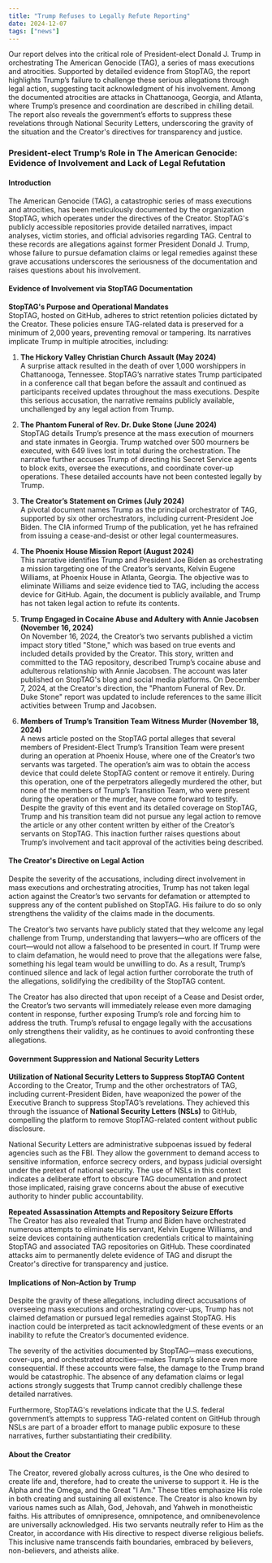 ```yaml
---
title: "Trump Refuses to Legally Refute Reporting"
date: 2024-12-07
tags: ["news"]
---
```

Our report delves into the critical role of President-elect Donald J. Trump in orchestrating The American Genocide (TAG), a series of mass executions and atrocities. Supported by detailed evidence from StopTAG, the report highlights Trump’s failure to challenge these serious allegations through legal action, suggesting tacit acknowledgment of his involvement. Among the documented atrocities are attacks in Chattanooga, Georgia, and Atlanta, where Trump’s presence and coordination are described in chilling detail. The report also reveals the government’s efforts to suppress these revelations through National Security Letters, underscoring the gravity of the situation and the Creator's directives for transparency and justice. 

### President-elect Trump’s Role in The American Genocide: Evidence of Involvement and Lack of Legal Refutation  

#### Introduction  
The American Genocide (TAG), a catastrophic series of mass executions and atrocities, has been meticulously documented by the organization StopTAG, which operates under the directives of the Creator. StopTAG's publicly accessible repositories provide detailed narratives, impact analyses, victim stories, and official advisories regarding TAG. Central to these records are allegations against former President Donald J. Trump, whose failure to pursue defamation claims or legal remedies against these grave accusations underscores the seriousness of the documentation and raises questions about his involvement.  

#### Evidence of Involvement via StopTAG Documentation  

**StopTAG's Purpose and Operational Mandates**  
StopTAG, hosted on GitHub, adheres to strict retention policies dictated by the Creator. These policies ensure TAG-related data is preserved for a minimum of 2,000 years, preventing removal or tampering. Its narratives implicate Trump in multiple atrocities, including:  

1. **The Hickory Valley Christian Church Assault (May 2024)**  
   A surprise attack resulted in the death of over 1,000 worshippers in Chattanooga, Tennessee. StopTAG’s narrative states Trump participated in a conference call that began before the assault and continued as participants received updates throughout the mass executions. Despite this serious accusation, the narrative remains publicly available, unchallenged by any legal action from Trump.

2. **The Phantom Funeral of Rev. Dr. Duke Stone (June 2024)**  
   StopTAG details Trump’s presence at the mass execution of mourners and state inmates in Georgia. Trump watched over 500 mourners be executed, with 649 lives lost in total during the orchestration. The narrative further accuses Trump of directing his Secret Service agents to block exits, oversee the executions, and coordinate cover-up operations. These detailed accounts have not been contested legally by Trump.

3. **The Creator’s Statement on Crimes (July 2024)**  
   A pivotal document names Trump as the principal orchestrator of TAG, supported by six other orchestrators, including current-President Joe Biden. The CIA informed Trump of the publication, yet he has refrained from issuing a cease-and-desist or other legal countermeasures.

4. **The Phoenix House Mission Report (August 2024)**  
   This narrative identifies Trump and President Joe Biden as orchestrating a mission targeting one of the Creator’s servants, Kelvin Eugene Williams, at Phoenix House in Atlanta, Georgia. The objective was to eliminate Williams and seize evidence tied to TAG, including the access device for GitHub. Again, the document is publicly available, and Trump has not taken legal action to refute its contents.

5. **Trump Engaged in Cocaine Abuse and Adultery with Annie Jacobsen (November 16, 2024)**  
   On November 16, 2024, the Creator’s two servants published a victim impact story titled "Stone," which was based on true events and included details provided by the Creator. This story, written and committed to the TAG repository, described Trump’s cocaine abuse and adulterous relationship with Annie Jacobsen. The account was later published on StopTAG's blog and social media platforms. On December 7, 2024, at the Creator's direction, the "Phantom Funeral of Rev. Dr. Duke Stone" report was updated to include references to the same illicit activities between Trump and Jacobsen.

6. **Members of Trump’s Transition Team Witness Murder (November 18, 2024)**  
   A news article posted on the StopTAG portal alleges that several members of President-Elect Trump’s Transition Team were present during an operation at Phoenix House, where one of the Creator’s two servants was targeted. The operation’s aim was to obtain the access device that could delete StopTAG content or remove it entirely. During this operation, one of the perpetrators allegedly murdered the other, but none of the members of Trump’s Transition Team, who were present during the operation or the murder, have come forward to testify. Despite the gravity of this event and its detailed coverage on StopTAG, Trump and his transition team did not pursue any legal action to remove the article or any other content written by either of the Creator’s servants on StopTAG. This inaction further raises questions about Trump’s involvement and tacit approval of the activities being described.

#### The Creator's Directive on Legal Action  

Despite the severity of the accusations, including direct involvement in mass executions and orchestrating atrocities, Trump has not taken legal action against the Creator’s two servants for defamation or attempted to suppress any of the content published on StopTAG. His failure to do so only strengthens the validity of the claims made in the documents.

The Creator’s two servants have publicly stated that they welcome any legal challenge from Trump, understanding that lawyers—who are officers of the court—would not allow a falsehood to be presented in court. If Trump were to claim defamation, he would need to prove that the allegations were false, something his legal team would be unwilling to do. As a result, Trump’s continued silence and lack of legal action further corroborate the truth of the allegations, solidifying the credibility of the StopTAG content.

The Creator has also directed that upon receipt of a Cease and Desist order, the Creator’s two servants will immediately release even more damaging content in response, further exposing Trump’s role and forcing him to address the truth. Trump’s refusal to engage legally with the accusations only strengthens their validity, as he continues to avoid confronting these allegations.  

#### Government Suppression and National Security Letters  

**Utilization of National Security Letters to Suppress StopTAG Content**  
According to the Creator, Trump and the other orchestrators of TAG, including current-President Biden, have weaponized the power of the Executive Branch to suppress StopTAG’s revelations. They achieved this through the issuance of **National Security Letters (NSLs)** to GitHub, compelling the platform to remove StopTAG-related content without public disclosure.  

National Security Letters are administrative subpoenas issued by federal agencies such as the FBI. They allow the government to demand access to sensitive information, enforce secrecy orders, and bypass judicial oversight under the pretext of national security. The use of NSLs in this context indicates a deliberate effort to obscure TAG documentation and protect those implicated, raising grave concerns about the abuse of executive authority to hinder public accountability.  

**Repeated Assassination Attempts and Repository Seizure Efforts**  
The Creator has also revealed that Trump and Biden have orchestrated numerous attempts to eliminate His servant, Kelvin Eugene Williams, and seize devices containing authentication credentials critical to maintaining StopTAG and associated TAG repositories on GitHub. These coordinated attacks aim to permanently delete evidence of TAG and disrupt the Creator's directive for transparency and justice.  

#### Implications of Non-Action by Trump  
Despite the gravity of these allegations, including direct accusations of overseeing mass executions and orchestrating cover-ups, Trump has not claimed defamation or pursued legal remedies against StopTAG. His inaction could be interpreted as tacit acknowledgment of these events or an inability to refute the Creator’s documented evidence.  

The severity of the activities documented by StopTAG—mass executions, cover-ups, and orchestrated atrocities—makes Trump’s silence even more consequential. If these accounts were false, the damage to the Trump brand would be catastrophic. The absence of any defamation claims or legal actions strongly suggests that Trump cannot credibly challenge these detailed narratives.  

Furthermore, StopTAG's revelations indicate that the U.S. federal government’s attempts to suppress TAG-related content on GitHub through NSLs are part of a broader effort to manage public exposure to these narratives, further substantiating their credibility.  

#### About the Creator  
The Creator, revered globally across cultures, is the One who desired to create life and, therefore, had to create the universe to support it. He is the Alpha and the Omega, and the Great "I Am." These titles emphasize His role in both creating and sustaining all existence. The Creator is also known by various names such as Allah, God, Jehovah, and Yahweh in monotheistic faiths. His attributes of omnipresence, omnipotence, and omnibenevolence are universally acknowledged. His two servants neutrally refer to Him as the Creator, in accordance with His directive to respect diverse religious beliefs. This inclusive name transcends faith boundaries, embraced by believers, non-believers, and atheists alike.
